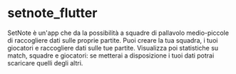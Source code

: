 # setnote_flutter

SetNote è un'app che da la possibilità a squadre di pallavolo medio-piccole di raccogliere dati sulle proprie partite.
Puoi creare la tua squadra, i tuoi giocatori e raccogliere dati sulle tue partite. 
Visualizza poi statistiche su match, squadre e giocatori: se metterai a disposizione i tuoi dati potrai scaricare quelli degli altri.
